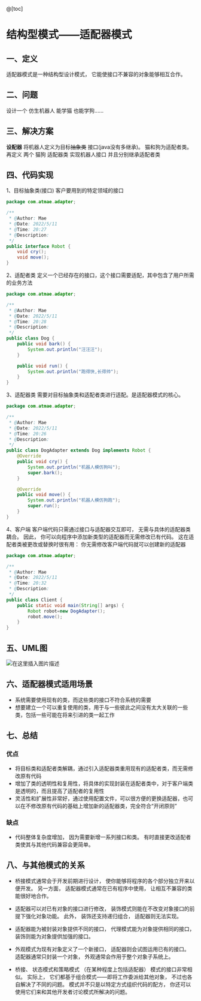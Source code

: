 @[toc]
# 结构型模式——适配器模式
## 一、定义
适配器模式是一种结构型设计模式， 它能使接口不兼容的对象能够相互合作。
## 二、问题
设计一个 仿生机器人 能学猫 也能学狗......
## 三、解决方案
**设配器**
将机器人定义为目标~~抽象类~~  接口(java没有多继承)。
猫和狗为适配者类。
再定义 两个 猫狗 适配器类 实现机器人接口 并且分别继承适配者类

## 四、代码实现
1、目标抽象类(接口)
客户要用到的特定领域的接口
```java
package com.atmae.adapter;

/**
 * @Author: Mae
 * @Date: 2022/5/11
 * @Time: 20:27
 * @Description:
 */
public interface Robot {
    void cry();
    void move();
}
```
2、适配者类
定义一个已经存在的接口，这个接口需要适配，其中包含了用户所需的业务方法
```java
package com.atmae.adapter;

/**
 * @Author: Mae
 * @Date: 2022/5/11
 * @Time: 20:28
 * @Description:
 */
public class Dog {
    public void bark() {
        System.out.println("汪汪汪");
    }

    public void run() {
        System.out.println("跑得快,长得帅");
    }
}
```
3、适配器类
需要对目标抽象类和适配者类进行适配。是适配器模式的核心。
```java
package com.atmae.adapter;

/**
 * @Author: Mae
 * @Date: 2022/5/11
 * @Time: 20:26
 * @Description:
 */
public class DogAdapter extends Dog implements Robot {
    @Override
    public void cry() {
        System.out.println("机器人模仿狗叫");
        super.bark();
    }

    @Override
    public void move() {
        System.out.println("机器人模仿狗跑");
        super.run();
    }
}
```
4、客户端
客户端代码只需通过接口与适配器交互即可， 无需与具体的适配器类耦合。 因此， 你可以向程序中添加新类型的适配器而无需修改已有代码。 这在适配者类被更改或替换时很有用： 你无需修改客户端代码就可以创建新的适配器
```java
package com.atmae.adapter;

/**
 * @Author: Mae
 * @Date: 2022/5/11
 * @Time: 20:32
 * @Description:
 */
public class Client {
    public static void main(String[] args) {
        Robot robot=new DogAdapter();
        robot.move();
    }
}

```
## 五、UML图
![在这里插入图片描述](https://img-blog.csdnimg.cn/049e111351754173b1349b9ca0ec974a.png#pic_center)

## 六、适配器模式适用场景
- 系统需要使用现有的类，而这些类的接口不符合系统的需要
- 想要建立一个可以重复使用的类，用于与一些彼此之间没有太大关联的一些类，包括一些可能在将来引进的类一起工作

## 七、总结
### 优点
-  将目标类和适配者类解耦，通过引入适配器类重用现有的适配者类，而无需修改原有代码
- 增加了类的透明性和复用性，将具体的实现封装在适配者类中，对于客户端类是透明的，而且提高了适配者的复用性
- 灵活性和扩展性非常好，通过使用配置文件，可以很方便的更换适配器，也可以在不修改原有代码的基础上增加新的适配器类，完全符合“开闭原则”
### 缺点
- 代码整体复杂度增加， 因为需要新增一系列接口和类。 有时直接更改适配者类使其与其他代码兼容会更简单。
## 八、与其他模式的关系
- 桥接模式通常会于开发前期进行设计， 使你能够将程序的各个部分独立开来以便开发。 另一方面， 适配器模式通常在已有程序中使用， 让相互不兼容的类能很好地合作。

- 适配器可以对已有对象的接口进行修改， 装饰模式则能在不改变对象接口的前提下强化对象功能。 此外， 装饰还支持递归组合， 适配器则无法实现。

- 适配器能为被封装对象提供不同的接口， 代理模式能为对象提供相同的接口， 装饰则能为对象提供加强的接口。

- 外观模式为现有对象定义了一个新接口， 适配器则会试图运用已有的接口。 适配器通常只封装一个对象， 外观通常会作用于整个对象子系统上。

- 桥接、 状态模式和策略模式 （在某种程度上包括适配器） 模式的接口非常相似。 实际上， 它们都基于组合模式——即将工作委派给其他对象， 不过也各自解决了不同的问题。 模式并不只是以特定方式组织代码的配方， 你还可以使用它们来和其他开发者讨论模式所解决的问题。  
